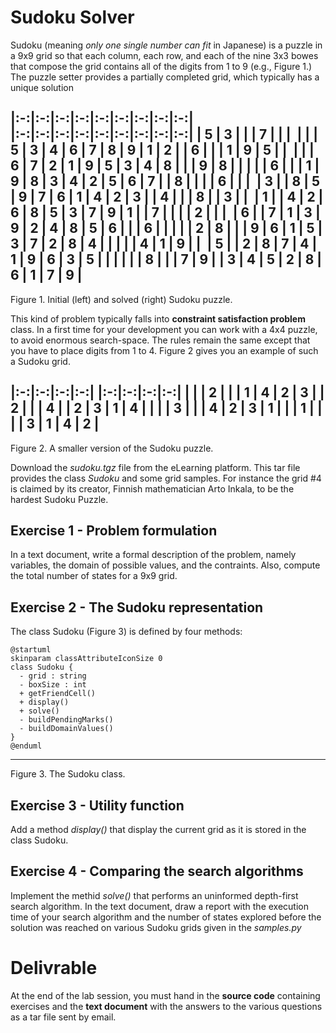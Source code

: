 # Sudoku Solver

Sudoku (meaning *only one single number can fit* in Japanese) is a puzzle in
a 9x9 grid so that each column, each row, and each of the nine 3x3 bowes that
compose the grid contains all of the digits from 1 to 9 (e.g., Figure 1.)
The puzzle setter provides a partially completed grid, which typically has a
unique solution

|:-:|:-:|:-:|:-:|:-:|:-:|:-:|:-:|:-:|  |:-:|:-:|:-:|:-:|:-:|:-:|:-:|:-:|:-:|
| 5 | 3 |   |   | 7 |   |   |   |   |  | 5 | 3 | 4 | 6 | 7 | 8 | 9 | 1 | 2 |
| 6 |   |   | 1 | 9 | 5 |   |   |   |  | 6 | 7 | 2 | 1 | 9 | 5 | 3 | 4 | 8 |
|   | 9 | 8 |   |   |   |   | 6 |   |  | 1 | 9 | 8 | 3 | 4 | 2 | 5 | 6 | 7 |
| 8 |   |   |   | 6 |   |   |   | 3 |  | 8 | 5 | 9 | 7 | 6 | 1 | 4 | 2 | 3 |
| 4 |   |   | 8 |   | 3 |   |   | 1 |  | 4 | 2 | 6 | 8 | 5 | 3 | 7 | 9 | 1 |
| 7 |   |   |   | 2 |   |   |   | 6 |  | 7 | 1 | 3 | 9 | 2 | 4 | 8 | 5 | 6 |
|   | 6 |   |   |   |   | 2 | 8 |   |  | 9 | 6 | 1 | 5 | 3 | 7 | 2 | 8 | 4 |
|   |   |   | 4 | 1 | 9 |   |   | 5 |  | 2 | 8 | 7 | 4 | 1 | 9 | 6 | 3 | 5 |
|   |   |   |   | 8 |   |   | 7 | 9 |  | 3 | 4 | 5 | 2 | 8 | 6 | 1 | 7 | 9 |
---
Figure 1. Initial (left) and solved (right) Sudoku puzzle.

This kind of problem typically falls into **constraint satisfaction problem**
class.
In a first time for your development you can work with a 4x4 puzzle, to avoid
enormous search-space. The rules remain the same except that you have to place
digits from 1 to 4. Figure 2 gives you an example of such a Sudoku grid.

|:-:|:-:|:-:|:-:|  |:-:|:-:|:-:|:-:|
|   |   | 2 |   |  | 1 | 4 | 2 | 3 |
| 2 |   |   | 4 |  | 2 | 3 | 1 | 4 |
|   |   | 3 |   |  | 4 | 2 | 3 | 1 |
|   | 1 |   |   |  | 3 | 1 | 4 | 2 |
---
Figure 2. A smaller version of the Sudoku puzzle.

Download the *sudoku.tgz* file from the eLearning platform. This tar file
provides the class *Sudoku* and some grid samples. For instance the grid #4
is claimed by its creator, Finnish mathematician Arto Inkala, to be the hardest
Sudoku Puzzle.

## Exercise 1 - Problem formulation

In a text document, write a formal description of the problem, namely
variables, the domain of possible values, and the contraints. Also,
compute the total number of states for a 9x9 grid.

## Exercise 2 - The Sudoku representation

The class Sudoku (Figure 3) is defined by four methods:

```plantuml
@startuml
skinparam classAttributeIconSize 0
class Sudoku {
  - grid : string
  - boxSize : int
  + getFriendCell()
  + display()
  + solve()
  - buildPendingMarks()
  - buildDomainValues()
}
@enduml
```
---
Figure 3. The Sudoku class.



## Exercise 3 - Utility function

Add a method *display()* that display the current grid as it is stored in the
class Sudoku.

## Exercise 4 - Comparing the search algorithms

Implement the methid *solve()* that performs an uninformed depth-first search
algorithm. In the text document, draw a report with the execution time of your
search algorithm and the number of states explored before the solution was
reached on various Sudoku grids given in the *samples.py*

# Delivrable

At the end of the lab session, you must hand in the **source code** containing
exercises and the **text document** with the answers to the various questions
as a tar file sent by email.

